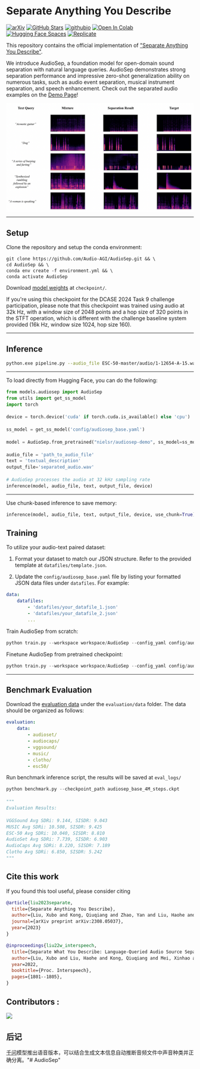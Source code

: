 # Separate Anything You Describe
[![arXiv](https://img.shields.io/badge/arXiv-Paper-<COLOR>.svg)](https://arxiv.org/abs/2308.05037) [![GitHub Stars](https://img.shields.io/github/stars/Audio-AGI/AudioSep?style=social)](https://github.com/Audio-AGI/AudioSep/) [![githubio](https://img.shields.io/badge/GitHub.io-Demo_Page-blue?logo=Github&style=flat-square)](https://audio-agi.github.io/Separate-Anything-You-Describe) [![Open In Colab](https://colab.research.google.com/assets/colab-badge.svg)](https://colab.research.google.com/github/Audio-AGI/AudioSep/blob/main/AudioSep_Colab.ipynb) [![Hugging Face Spaces](https://img.shields.io/badge/%F0%9F%A4%97%20Hugging%20Face-Spaces-blue)](https://huggingface.co/spaces/Audio-AGI/AudioSep) [![Replicate](https://replicate.com/cjwbw/audiosep/badge)](https://replicate.com/cjwbw/audiosep) 


This repository contains the official implementation of ["Separate Anything You Describe"](https://audio-agi.github.io/Separate-Anything-You-Describe/AudioSep_arXiv.pdf).

We introduce AudioSep, a foundation model for open-domain sound separation with natural language queries. AudioSep demonstrates strong separation performance and impressive zero-shot generalization ability on numerous tasks, such as audio event separation, musical instrument separation, and speech enhancement. Check out the separated audio examples on the [Demo Page](https://audio-agi.github.io/Separate-Anything-You-Describe/)!

<p align="center">
  <img align="middle" width="800" src="assets/results.png"/>
</p>

<hr>

## Setup
Clone the repository and setup the conda environment: 

  ```shell
  git clone https://github.com/Audio-AGI/AudioSep.git && \
  cd AudioSep && \ 
  conda env create -f environment.yml && \
  conda activate AudioSep
  ```
Download [model weights](https://huggingface.co/spaces/Audio-AGI/AudioSep/tree/main/checkpoint) at `checkpoint/`.


If you're using this checkpoint for the DCASE 2024 Task 9 challenge participation, please note that this checkpoint was trained using audio at 32k Hz, with a window size of 2048 points and a hop size of 320 points in the STFT operation, which is different with the challenge baseline system provided (16k Hz, window size 1024, hop size 160).
<hr>

## Inference 


  ```bash
python.exe pipeline.py --audio_file ESC-50-master/audio/1-12654-A-15.wav --text "Drip chainsaw voice" --output_dir separated
  ```

<hr>

To load directly from Hugging Face, you can do the following:

  ```python
  from models.audiosep import AudioSep
  from utils import get_ss_model
  import torch

  device = torch.device('cuda' if torch.cuda.is_available() else 'cpu')

  ss_model = get_ss_model('config/audiosep_base.yaml')

  model = AudioSep.from_pretrained("nielsr/audiosep-demo", ss_model=ss_model)

  audio_file = 'path_to_audio_file'
  text = 'textual_description'
  output_file='separated_audio.wav'

  # AudioSep processes the audio at 32 kHz sampling rate  
  inference(model, audio_file, text, output_file, device)
  ```
<hr>

Use chunk-based inference to save memory:
  ```python
  inference(model, audio_file, text, output_file, device, use_chunk=True)
  ```

## Training 

To utilize your audio-text paired dataset:

1. Format your dataset to match our JSON structure. Refer to the provided template at `datafiles/template.json`.

2. Update the `config/audiosep_base.yaml` file by listing your formatted JSON data files under `datafiles`. For example:

```yaml
data:
    datafiles:
        - 'datafiles/your_datafile_1.json'
        - 'datafiles/your_datafile_2.json'
        ...
```

Train AudioSep from scratch:
  ```python
  python train.py --workspace workspace/AudioSep --config_yaml config/audiosep_base.yaml --resume_checkpoint_path checkpoint/ ''
  ```

Finetune AudioSep from pretrained checkpoint:
  ```python
  python train.py --workspace workspace/AudioSep --config_yaml config/audiosep_base.yaml --resume_checkpoint_path path_to_checkpoint
  ```

<hr>

## Benchmark Evaluation
Download the [evaluation data](https://drive.google.com/drive/folders/1PbCsuvdrzwAZZ_fwIzF0PeVGZkTk0-kL?usp=sharing) under the `evaluation/data` folder. The data should be organized as follows:

```yaml
evaluation:
    data:
        - audioset/
        - audiocaps/
        - vggsound/
        - music/
        - clotho/
        - esc50/
```
Run benchmark inference script, the results will be saved at `eval_logs/`
```python
python benchmark.py --checkpoint_path audiosep_base_4M_steps.ckpt

"""
Evaluation Results:

VGGSound Avg SDRi: 9.144, SISDR: 9.043
MUSIC Avg SDRi: 10.508, SISDR: 9.425
ESC-50 Avg SDRi: 10.040, SISDR: 8.810
AudioSet Avg SDRi: 7.739, SISDR: 6.903
AudioCaps Avg SDRi: 8.220, SISDR: 7.189
Clotho Avg SDRi: 6.850, SISDR: 5.242
"""
```

## Cite this work

If you found this tool useful, please consider citing
```bibtex
@article{liu2023separate,
  title={Separate Anything You Describe},
  author={Liu, Xubo and Kong, Qiuqiang and Zhao, Yan and Liu, Haohe and Yuan, Yi, and Liu, Yuzhuo, and Xia, Rui and Wang, Yuxuan, and Plumbley, Mark D and Wang, Wenwu},
  journal={arXiv preprint arXiv:2308.05037},
  year={2023}
}
```
```bibtex
@inproceedings{liu22w_interspeech,
  title={Separate What You Describe: Language-Queried Audio Source Separation},
  author={Liu, Xubo and Liu, Haohe and Kong, Qiuqiang and Mei, Xinhao and Zhao, Jinzheng and Huang, Qiushi, and Plumbley, Mark D and Wang, Wenwu},
  year=2022,
  booktitle={Proc. Interspeech},
  pages={1801--1805},
}
```

## Contributors :
<a href="https://github.com/Audio-AGI/AudioSep/graphs/contributors">
  <img src="https://contrib.rocks/image?repo=Audio-AGI/AudioSep" />
</a>

## 后记
[千问](https://qwenlm.github.io/zh/blog/qwen2-audio/)模型推出语音版本，可以结合生成文本信息自动推断音频文件中声音种类并正确分离。"# AudioSep" 
